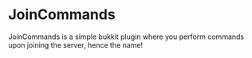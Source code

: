 JoinCommands
============
JoinCommands is a simple bukkit plugin where you perform commands upon joining the server, hence the name!
